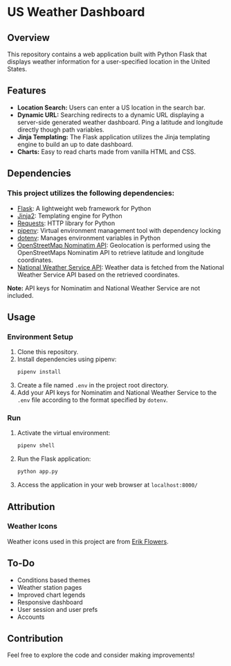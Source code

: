 # US Weather Dashboard

## Overview

This repository contains a web application built with Python Flask that displays weather information for a user-specified location in the United States.

## Features

* **Location Search:** Users can enter a US location in the search bar.
* **Dynamic URL:** Searching redirects to a dynamic URL displaying a server-side generated weather dashboard. Ping a latitude and longitude directly though path variables.
* **Jinja Templating:** The Flask application utilizes the Jinja templating engine to build an up to date dashboard.
* **Charts:** Easy to read charts made from vanilla HTML and CSS.

## Dependencies

### This project utilizes the following dependencies:

* [Flask](https://flask.palletsprojects.com/): A lightweight web framework for Python
* [Jinja2](https://palletsprojects.com/p/): Templating engine for Python
* [Requests](https://requests.readthedocs.io/): HTTP library for Python
* [pipenv](https://docs.pipenv.org/basics/): Virtual environment management tool with dependency locking
* [dotenv](https://www.dotenv.org/docs/): Manages environment variables in Python
* [OpenStreetMap Nominatim API](): Geolocation is performed using the OpenStreetMaps Nominatim API to retrieve latitude and longitude coordinates.
* [National Weather Service API](): Weather data is fetched from the National Weather Service API based on the retrieved coordinates.

**Note:** API keys for Nominatim and National Weather Service are not included.

## Usage

### Environment Setup

1. Clone this repository.
2. Install dependencies using pipenv:
   ```bash
   pipenv install
   ```
3. Create a file named `.env` in the project root directory.
4. Add your API keys for Nominatim and National Weather Service to the `.env` file according to the format specified by `dotenv`.

### Run

1. Activate the virtual environment:
   ```bash
   pipenv shell
   ```
2. Run the Flask application:
   ```bash
   python app.py
   ```
3. Access the application in your web browser at `localhost:8000/`

## Attribution

### Weather Icons

Weather icons used in this project are from [Erik Flowers](https://erikflowers.github.io/weather-icons/).

## To-Do

* Conditions based themes
* Weather station pages
* Improved chart legends
* Responsive dashboard
* User session and user prefs
* Accounts

## Contribution

Feel free to explore the code and consider making improvements! 